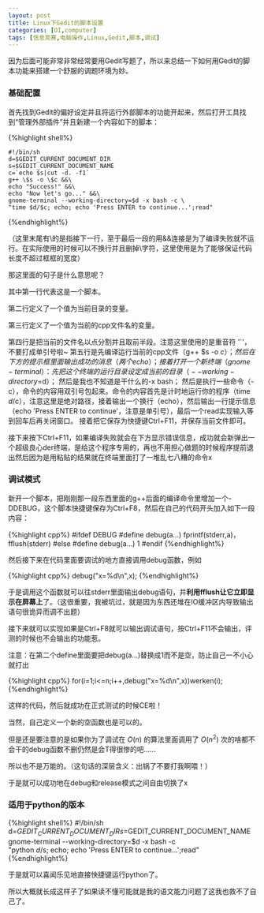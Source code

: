 ```yaml
---
layout: post
title: Linux下Gedit的脚本设置
categories: [OI,computer]
tags: [信息竞赛,电脑操作,Linux,Gedit,脚本,调试]
---
```


因为后面可能非常非常经常要用Gedit写题了，所以来总结一下如何用Gedit的脚本功能来搭建一个舒服的调题环境为妙。

### 基础配置

首先找到Gedit的偏好设定并且将运行外部脚本的功能开起来，然后打开工具找到“管理外部插件”并且新建一个内容如下的脚本：

{%highlight shell%}

    #!/bin/sh
    d=$GEDIT_CURRENT_DOCUMENT_DIR
    s=$GEDIT_CURRENT_DOCUMENT_NAME
    c=`echo $s|cut -d. -f1`
    g++ \$s -o \$c &&\
    echo "Success!" &&\
    echo "Now let's go..." &&\
    gnome-terminal --working-directory=$d -x bash -c \
    "time $d/$c; echo; echo 'Press ENTER to continue...';read"

{%endhighlight%}

（这里末尾有\\的是指接下一行，至于最后一段的用&&连接是为了编译失败就不运行。在实际使用的时候可以不换行并且删掉\\字符，这里使用是为了能够保证代码长度不超过框框的宽度）

那这里面的句子是什么意思呢？

其中第一行代表这是一个脚本。

第二行定义了一个值为当前目录的变量。

第三行定义了一个值为当前的cpp文件名的变量。

第四行是把当前的文件名以点分割并且取前半段。注意这里使用的是重音符 '`'，不要打成单引号啦~
<text>
第五行是先编译运行当前的cpp文件（g++ $s -o $c）；
然后在下方的提示框里面输出成功的消息（两个echo）；
接着打开一个新终端（gnome-terminal）：
先把这个终端的运行目录设定成当前的目录（--working-directory=$d）；
然后是我也不知道是干什么的-x bash；
然后是执行一些命令（-c），命令的内容用双引号包起来。命令的内容首先是计时地运行你的程序（time $d/$c），注意这里是绝对路径，接着输出一个换行（echo），然后输出一行提示信息（echo 'Press ENTER to continue'，注意是单引号），最后一个read实现输入等到回车后再关闭窗口。
</text>
接着把它保存为快捷键Ctrl+F11，并保存当前文件即可。

接下来按下Ctrl+F11，如果编译失败就会在下方显示错误信息，成功就会新弹出一个超级良心der终端，是给这个程序专用的，再也不用担心做题的时候程序提前退出然后因为是用粘贴的结果就在终端里面打了一堆乱七八糟的命令x

### 调试模式

新开一个脚本，把刚刚那一段东西里面的g++后面的编译命令里增加一个-DDEBUG，这个脚本快捷键保存为Ctrl+F8，然后在自己的代码开头加入如下一段内容：

{%highlight cpp%}
    #ifdef DEBUG
    #define debug(a...) fprintf(stderr,a)，fflush(stderr)
    #else
    #define debug(a...) 1
    #endif
{%endhighlight%}

然后接下来在代码里面要调试的地方直接调用debug函数，例如

{%highlight cpp%}
    debug("x=%d\n",x);
{%endhighlight%}

于是调用这个函数就可以往stderr里面输出debug语句，并**利用fflush让它立即显示在屏幕上**了。（这很重要，我被坑过，就是因为东西还堆在IO缓冲区内导致输出语句很诡异而调不出题）

接下来就可以实现如果是Ctrl+F8就可以输出调试语句，按Ctrl+F11不会输出，评测的时候也不会输出的功能惹。

注意：在第二个define里面要把debug(a...)替换成1而不是空，防止自己一不小心就打出

{%highlight cpp%}
    for(i=1;i<=n;i++,debug("x=%d\n",x))werken(i);
{%endhighlight%}

这样的代码，然后就成功在正式测试的时候CE啦！

当然，自己定义一个新的空函数也是可以的。

但是还是要注意的是如果你为了调试在 $O(n)$ 的算法里面调用了 $O(n^2)$ 次的啥都不会干的debug函数不删仍然是会T得很惨的吧……

所以也不是万能的。（这句话的深层含义：出锅了不要打我啊喂！）

于是就可以成功地在debug和release模式之间自由切换了x

### 适用于python的版本

{%highlight shell%}
    #!/bin/sh
    d=$GEDIT_CURRENT_DOCUMENT_DIR
    s=$GEDIT_CURRENT_DOCUMENT_NAME
    gnome-terminal --working-directory=$d -x bash -c \
    "python $d/$s; echo; echo 'Press ENTER to continue...';read"
{%endhighlight%}

于是就可以喜闻乐见地直接快捷键运行python了。

所以大概就长成这样子了如果读不懂可能就是我的语文能力问题了这我也救不了自己了。